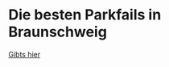 # Die besten Parkfails in Braunschweig
[Gibts hier](https://parkfails.de)

<meta name="google-site-verification" content="z20xdVqQp3TuIf6rd9eitRpWYUcjl9HsGwtapcjuGCE" />
